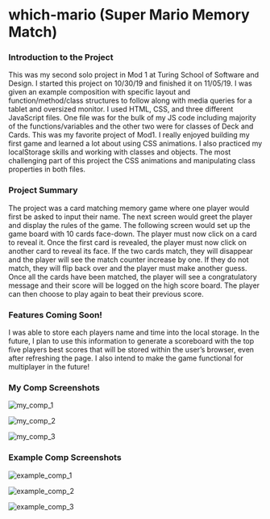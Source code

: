 # which-mario (Super Mario Memory Match)

### Introduction to the Project
This was my second solo project in Mod 1 at Turing School of Software and Design. I started this project on 10/30/19 and finished it on 11/05/19. I was given an example composition with specific layout and function/method/class structures to follow along with media queries for a tablet and oversized monitor. I used HTML, CSS, and three different JavaScript files. One file was for the bulk of my JS code including majority of the functions/variables and the other two were for classes of Deck and Cards. This was my favorite project of Mod1. I really enjoyed building my first game and learned a lot about using CSS animations. I also practiced my localStorage skills and working with classes and objects. The most challenging part of this project the CSS animations and manipulating class properties in both files.  

### Project Summary
The project was a card matching memory game where one player would first be asked to input their name. The next screen would greet the player and display the rules of the game. The following screen would set up the game board with 10 cards face-down. The player must now click on a card to reveal it. Once the first card is revealed, the player must now click on another card to reveal its face. If the two cards match, they will disappear and the player will see the match counter increase by one. If they do not match, they will flip back over and the player must make another guess. Once all the cards have been matched, the player will see a congratulatory message and their score will be logged on the high score board. The player can then choose to play again to beat their previous score.

### Features Coming Soon!
I was able to store each players name and time into the local storage. In the future, I plan to use this information to generate a scoreboard with the top five players best scores that will be stored within the user’s browser, even after refreshing the page. I also intend to make the game functional for multiplayer in the future!

### My Comp Screenshots
![my_comp_1](https://user-images.githubusercontent.com/53405028/68272713-b80cf880-0021-11ea-878a-58b84473891a.png)

![my_comp_2](https://user-images.githubusercontent.com/53405028/68272720-be02d980-0021-11ea-885d-f9deea3afbf9.png)

![my_comp_3](https://user-images.githubusercontent.com/53405028/68272730-c4915100-0021-11ea-99e7-e4304f9cdfb7.png)

### Example Comp Screenshots
![example_comp_1](https://user-images.githubusercontent.com/53405028/68273034-9c562200-0022-11ea-8c6e-d26bbfd1b87a.png)

![example_comp_2](https://user-images.githubusercontent.com/53405028/68273054-af68f200-0022-11ea-8ce5-781671cb6e96.png)

![example_comp_3](https://user-images.githubusercontent.com/53405028/68273081-bf80d180-0022-11ea-8120-db8007d9d676.png)
